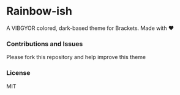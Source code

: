 # Rainbow-ish
A VIBGYOR colored, dark-based theme for Brackets.
Made with :heart:

<h3>Contributions and Issues</h3>
Please fork this repository and help improve this theme

<h3>License</h3>
MIT
